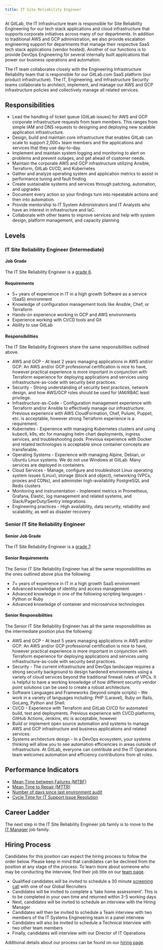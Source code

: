 ```yaml
---
title: IT Site Reliability Engineer
---
```


At GitLab, the IT Infrastructure team is responsible for Site Reliability Engineering for our tech stack applications and cloud infrastructure that supports corporate initiatives across many of our departments. In addition to traditional AWS and GCP administration, we also provide escalation engineering support for departments that manage their respective SaaS tech stack applications (vendor hosted). Another of our functions is to provide DevOps Engineering for several internally built applications that power our business operations and automation.

The IT team collaborates closely with the Engineering Infrastructure Reliability team that is responsible for our GitLab.com SaaS platform (our product infrastructure). The IT, Engineering, and Infrastructure Security teams collaborate to architect, implement, and manage our AWS and GCP infrastructure policies and collectively manage all related services.

## Responsibilities

- Lead the handling of ticket queue (GitLab issues) for AWS and GCP corporate infrastructure requests from team members. This ranges from simple IAM and DNS requests to designing and deploying new scalable application infrastructure.
- Design, build and maintain core infrastructure that enables GitLab can scale to support 2,000+ team members and the applications and services that they use day-to-day.
- Implement and maintain system logging and monitoring to alert on problems and prevent outages, and get ahead of customer needs.
- Maintain the corporate AWS and GCP infrastructure utilizing Ansible, Terraform, GitLab CI/CD, and Kubernetes
- Gather and analyze operating system and application metrics to assist in performance tuning and fault finding
- Create sustainable systems and services through patching, automation, and upgrades
- Document every action so your findings turn into repeatable actions and then into automation.
- Provide mentorship to IT System Administrators and IT Analysts who have an interest in infrastructure and IaC.
- Collaborate with other teams to improve services and help with system design, platform management, and capacity planning

## Levels

### IT Site Reliability Engineer (Intermediate)

#### Job Grade

The IT Site Reliability Engineer is a [grade 6](/handbook/total-rewards/compensation/compensation-calculator/#gitlab-job-grades).

#### Requirements

- 5+ years of experience in IT in a high growth Software as a service (SaaS) environment
- Knowledge of configuration management tools like Ansible, Chef, or Terraform
- Hands-on experience working in GCP and AWS environments
- Experience working with CI/CD tools and Git
- Ability to use GitLab

#### Responsibilities

The IT Site Reliability Engineers share the same responsibilities outlined above.

- AWS and GCP - At least 2 years managing applications in AWS and/or GCP. An AWS and/or GCP professional certification is nice to have, however practical experience is more important in conjunction with Terraform experience for deploying applications and services using infrastructure-as-code with security best practices.
- Security - Strong understanding of security best practices, network design, and how AWS/GCP roles should be used for IAM/RBAC least privilege.
- Infrastructure-as-Code - Configuration management experience with Terraform  and/or Ansible to effectively manage our infrastructure. Previous experience with AWS CloudFormation, Chef, Pulumi, Puppet, etc. is acceptable, however strong Terraform experience is a requirement.
- Kubernetes - Experience with managing Kubernetes clusters and using kubectl, k9s, etc for managing helm chart deployments, ingress services, and troubleshooting pods. Previous experience with Docker and related technologies is acceptable since container concepts are transferable.
- Operating Systems - Experience with managing Alpine, Debian, or Ubuntu Linux systems. We do not use Windows at GitLab. Many services are deployed in containers.
- Cloud Services - Manage, configure and troubleshoot Linux operating system issues (Linux), storage (block and object), networking (VPCs, proxies and CDNs), and administer high-availability PostgreSQL and Redis clusters
- Monitoring and instrumentation - Implement metrics in Prometheus, Grafana, Elastic, log management and related systems, and Slack/PagerDuty/Sentry integrations
- Engineering practices -  High availability, data security, reliability and scalability, as well as disaster recovery

### Senior IT Site Reliability Engineer

#### Senior Job Grade

The IT Site Reliability Engineer is a [grade 7](/handbook/total-rewards/compensation/compensation-calculator/#gitlab-job-grades).

#### Senior Requirements

The Senior IT Site Reliability Engineer has all the same responsibilities as the ones outlined above plus the following:

- 7+ years of experience in IT in a high growth SaaS environment
- Advanced knowledge of identity and access management
- Advanced knowledge in one of the following scripting languages - Python or Ruby
- Advanced knowledge of container and microservice technologies

#### Senior Responsibilities

The Senior IT Site Reliability Engineer has all the same responsibilities as the intermediate position plus the following:

- AWS and GCP - At least 5 years managing applications in AWS and/or GCP. An AWS and/or GCP professional certification is nice to have, however practical experience is more important in conjunction with Terraform experience for deploying applications and services using infrastructure-as-code with security best practices.
- Security - The current infrastructure and DevOps landscape requires a strong security background to design hardened environments using a variety of cloud services beyond the traditional firewall rules of VPCs. It is helpful to have a working knowledge of how different security vendor point solutions can be used to create a robust architecture.
- Software Languages and Frameworks (beyond simple scripts) - We work in a variety of languages including: PHP (Laravel), Ruby on Rails, GoLang, Python and Shell.
- CI/CD - Experience with Terraform and GitLab CI/CD for automated build, test and deployments. Previous experience with CI/CD platforms, GitHub Actions, Jenkins, etc is acceptable, however
- Build or implement open source automation and systems to manage AWS and GCP  infrastructure and business applications and related services.
- Systems architecture design - In a DevOps ecosystem, your systems thinking will allow you to see automation efficiencies in areas outside of infrastructure. At GitLab, everyone can contribute and the IT Operations team welcomes automation and efficiency contributions from all roles.

## Performance Indicators

- [Mean Time between Failures (MTBF)](https://internal.gitlab.com/handbook/it/it-performance-indicators/#mean-time-between-failures-mtbf)
- [Mean Time to Repair (MTTR)](https://internal.gitlab.com/handbook/it/it-performance-indicators/#mean-time-to-repair-mttr)
- [Number of days since last environment audit](https://internal.gitlab.com/handbook/it/it-performance-indicators/#number-of-days-since-last-environment-audit)
- [Cycle Time for IT Support Issue Resolution](https://internal.gitlab.com/handbook/it/it-performance-indicators/#cycle-time-for-it-support-issue-resolution)

## Career Ladder

The next step in the IT Site Reliability Engineer job family is to move to the [IT Manager](/job-families/finance/information-technology/manager-it/) job family.

## Hiring Process

Candidates for this position can expect the hiring process to follow the order below. Please keep in mind that candidates can be declined from the position at any stage of the process. To learn more about someone who may be conducting the interview, find their job title on our [team page](/handbook/company/team/).

- Qualified candidates will be invited to schedule a 30 minute [screening call](/handbook/hiring/candidate-faq/#screening-call) with one of our Global Recruiters
- Candidates will be invited to complete a 'take home assessment'.  This is to be completed in your own time and returned within 3-5 working days
- Next, candidates will be invited to schedule an interview with the Hiring Manager
- Candidates will then be invited to schedule a Team interview with two members of the IT Systems Engineering team in a panel interview
- Candidates will also be invited to schedule a Technical interview with two other team members
- Finally, candidates will interview with our Director of IT Operations

Additional details about our process can be found on our [hiring page](/handbook/hiring/).
